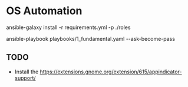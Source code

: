 # OS Automation

ansible-galaxy install -r requirements.yml -p ./roles

ansible-playbook playbooks/1_fundamental.yaml --ask-become-pass


## TODO
- Install the https://extensions.gnome.org/extension/615/appindicator-support/


